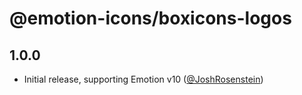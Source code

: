 # @emotion-icons/boxicons-logos

## 1.0.0

- Initial release, supporting Emotion v10 ([@JoshRosenstein](https://github.com/JoshRosenstein))
